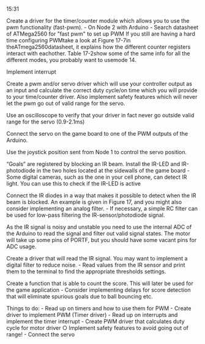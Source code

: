 15:31

Create a driver for the timer/counter module which allows you to use the pwm functionality (fast-pwm).
	- On Node 2 with Arduino
	- Search datasheet of ATMega2560 for "fast pwm" to set up PWM
	If you still are having a hard time configuring PWMtake a look at Figure 17-7in theATmega2560datasheet, it explains how the different counter registers interact with eachother. Table 17-2show some of the same info for all the different modes, you probably want to usemode 14.
	
	

Implement interrupt

Create a pwm and/or servo driver which will use your controller output as an input and calculate the correct duty cycle/on time which you will provide to your time/counter driver. Also implement safety features which will never let the pwm go out of valid range for the servo.

Use an oscilloscope to verify that your driver in fact never go outside valid range for the servo (0.9-2.1ms)

Connect the servo on the game board to one of the PWM outputs of the Arduino.

Use the joystick position sent from Node 1 to control the servo position.

“Goals” are registered by blocking an IR beam. Install the IR-LED and IR-photodiode in the two holes located at the sidewalls of the game board
	- Some digital cameras, such as the one in your cell phone, can detect IR light. You can use this to check if the IR-LED is active

Connect the IR diodes in a way that makes it possible to detect when the IR beam is blocked. An example is given in Figure 17, and you might also consider implementing an analog filter.
	- If necessary, a simple RC filter can be used for low-pass filtering the IR-sensor/photodiode signal.

As the IR signal is noisy and unstable you need to use the internal ADC of the Arduino to read the signal and filter out valid signal states. The motor will take up some pins of PORTF, but you should have some vacant pins for ADC usage.

Create a driver that will read the IR signal. You may want to implement a digital filter to reduce noise.
	- Read values from the IR sensor and print them to the terminal to find the appropriate thresholds settings.

Create a function that is able to count the score. This will later be used for the game application
	- Consider implementing delays for score detection that will eliminate spurious goals due to ball bouncing etc.


Things to do:
	- Read up on timers and how to use them for PWM
	- Create driver to implement PWM (Timer driver)
	- Read up on interrupts and implement the timer interrupt
	- Create PWM driver that calculates duty cycle for motor driver
		○ Implement safety features to avoid going out of range!
	- Connect the servo 

